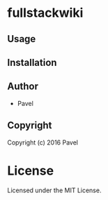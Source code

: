 # fullstackwiki



## Usage

## Installation

## Author

* Pavel

## Copyright

Copyright (c) 2016 Pavel

# License

Licensed under the MIT License.

